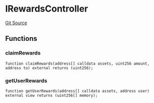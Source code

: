 # IRewardsController
[Git Source](https://github.com/Quantillon-Labs/smart-contracts/quantillon-protocol/blob/872c40203709a592ab12a8276b4170d2d29fd99f/src/core/vaults/AaveVault.sol)


## Functions
### claimRewards


```solidity
function claimRewards(address[] calldata assets, uint256 amount, address to) external returns (uint256);
```

### getUserRewards


```solidity
function getUserRewards(address[] calldata assets, address user) external view returns (uint256[] memory);
```

